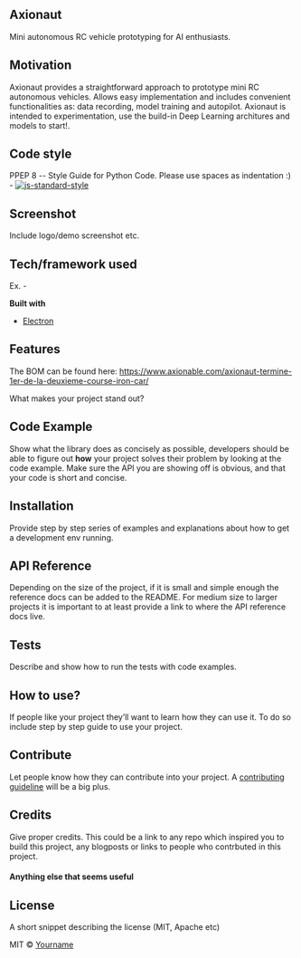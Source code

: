 ## Axionaut
Mini autonomous RC vehicle prototyping for AI enthusiasts.

## Motivation
<p style=text-align: justify> Axionaut provides a straightforward approach to prototype mini RC autonomous vehicles. Allows easy implementation and includes convenient functionalities as: data recording, model training and autopilot. Axionaut is intended to experimentation, use the build-in Deep Learning architures and models to start!. </p>


## Code style
PPEP 8 -- Style Guide for Python Code. Please use spaces as indentation :) -
[![js-standard-style](https://img.shields.io/badge/code%20style-standard-brightgreen.svg?style=flat)](https://www.python.org/dev/peps/pep-0008/)
 

## Screenshot
Include logo/demo screenshot etc.

## Tech/framework used
Ex. -

<b>Built with</b>
- [Electron](https://electron.atom.io)

## Features

The BOM can be found here:
https://www.axionable.com/axionaut-termine-1er-de-la-deuxieme-course-iron-car/

What makes your project stand out?

## Code Example
Show what the library does as concisely as possible, developers should be able to figure out **how** your project solves their problem by looking at the code example. Make sure the API you are showing off is obvious, and that your code is short and concise.

## Installation
Provide step by step series of examples and explanations about how to get a development env running.

## API Reference

Depending on the size of the project, if it is small and simple enough the reference docs can be added to the README. For medium size to larger projects it is important to at least provide a link to where the API reference docs live.

## Tests
Describe and show how to run the tests with code examples.

## How to use?
If people like your project they’ll want to learn how they can use it. To do so include step by step guide to use your project.

## Contribute

Let people know how they can contribute into your project. A [contributing guideline](https://github.com/zulip/zulip-electron/blob/master/CONTRIBUTING.md) will be a big plus.

## Credits
Give proper credits. This could be a link to any repo which inspired you to build this project, any blogposts or links to people who contrbuted in this project. 

#### Anything else that seems useful

## License
A short snippet describing the license (MIT, Apache etc)

MIT © [Yourname]()
